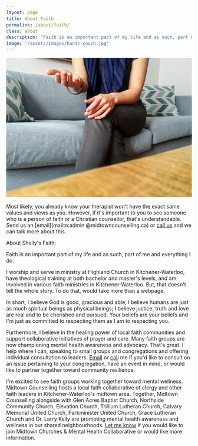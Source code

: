 ```yaml
---
layout: page
title: About Faith
permalink: /about/faith/
class: about
description: "Faith is an important part of my life and as such, part of me and everything I do."
image: "/assets/images/hands-couch.jpg"
---
```


<img src="/assets/images/hands-couch.jpg" alt="" class="image-float float-right">

Most likely, you already know your therapist won't have the exact same values and views as you. However, if it's important to you to see someone who is a person of faith or a Christian counsellor, that's understandable. Send us an [email](mailto:admin @midtowncounselling.ca) or [call us](tel:2263133335) and we can talk more about this. 


About Shelly's Faith:

Faith is an important part of my life and as such, part of me and everything I do. 

I worship and serve in ministry at Highland Church in Kitchener-Waterloo, have theological training at both bachelor and master's levels, and am involved in various faith ministries in Kitchener-Waterloo. But, that doesn't tell the whole story. To do that, would take more than a webpage. 

In short, I believe God is good, gracious and able; I believe humans are just as much spiritual beings as physical beings; I believe justice, truth and love are real and to be cherished and pursued. Your beliefs are your beliefs and I'm just as committed to respecting them as I am to respecting you.

Furthermore, I believe in the healing power of local faith communities and support collaborative initiatives of prayer and care. Many faith groups are now championing mental health awareness and advocacy. That's great. I help where I can, speaking to small groups and congregations and offering individual consultation to leaders. [Email](mailto:shelly@midtowncounselling.ca) or [call](tel:2263133335) me if you'd like to consult on an issue pertaining to your congregation, have an event in mind, or would like to partner together toward community resilience.

I'm excited to see faith groups working together toward mental wellness. Midtown Counselling hosts a local faith collaborative of clergy and other faith leaders in Kitchener-Waterloo's midtown area. Together, Midtown Counselling alongside with Glen Acres Baptist Church, Northside Community Church, Elevation Church, Trillium Lutheran Church, Calvary Memorial United Church, Parkminister United Church, Grace Lutheran Church and Dr. Larry Kelly are promoting mental health awareness and wellness in our shared neighbourhoods. [Let me know](mailto:shelly@midtowncounselling.ca) if you would like to join Midtown Churches & Mental Health Collaborative or would like more information.